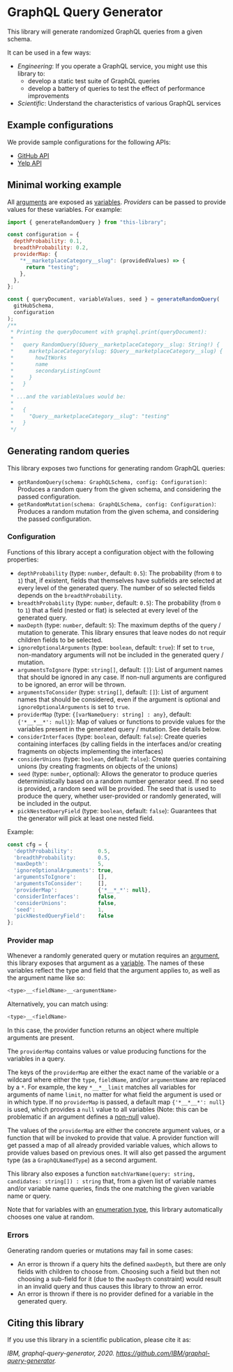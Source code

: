 # GraphQL Query Generator

This library will generate randomized GraphQL queries from a given schema.

It can be used in a few ways:

- _Engineering_: If you operate a GraphQL service, you might use this library to:
  - develop a static test suite of GraphQL queries
  - develop a battery of queries to test the effect of performance improvements
- _Scientific_: Understand the characteristics of various GraphQL services

## Example configurations

We provide sample configurations for the following APIs:

- [GitHub API](https://github.com/IBM/graphql-query-generator/tree/master/examples/github-query-generator)
- [Yelp API](https://github.com/IBM/graphql-query-generator/tree/master/examples/yelp-query-generator)

## Minimal working example

All [arguments](https://facebook.github.io/graphql/draft/#sec-Language.Arguments) are exposed as [variables](https://facebook.github.io/graphql/draft/#sec-Language.Variables). _Providers_ can be passed to provide values for these variables. For example:

```javascript
import { generateRandomQuery } from "this-library";

const configuration = {
  depthProbability: 0.1,
  breadthProbability: 0.2,
  providerMap: {
    "*__marketplaceCategory__slug": (providedValues) => {
      return "testing";
    },
  },
};

const { queryDocument, variableValues, seed } = generateRandomQuery(
  gitHubSchema,
  configuration
);
/**
 * Printing the queryDocument with graphql.print(queryDocument):
 *
 *   query RandomQuery($Query__marketplaceCategory__slug: String!) {
 *     marketplaceCategory(slug: $Query__marketplaceCategory__slug) {
 *       howItWorks
 *       name
 *       secondaryListingCount
 *     }
 *   }
 *
 * ...and the variableValues would be:
 *
 *   {
 *     "Query__marketplaceCategory__slug": "testing"
 *   }
 */
```

## Generating random queries

This library exposes two functions for generating random GraphQL queries:

- `getRandomQuery(schema: GraphQLSchema, config: Configuration)`: Produces a random query from the given schema, and considering the passed configuration.
- `getRandomMutation(schema: GraphQLSchema, config: Configuration)`: Produces a random mutation from the given schema, and considering the passed configuration.

### Configuration

Functions of this library accept a configuration object with the following properties:

- `depthProbability` (type: `number`, default: `0.5`): The probability (from `0` to `1`) that, if existent, fields that themselves have subfields are selected at every level of the generated query. The number of so selected fields depends on the `breadthProbability`.
- `breadthProbability` (type: `number`, default: `0.5`): The probability (from `0` to `1`) that a field (nested or flat) is selected at every level of the generated query.
- `maxDepth` (type: `number`, default: `5`): The maximum depths of the query / mutation to generate. This library ensures that leave nodes do not requir children fields to be selected.
- `ignoreOptionalArguments` (type: `boolean`, default: `true`): If set to `true`, non-mandatory arguments will not be included in the generated query / mutation.
- `argumentsToIgnore` (type: `string[]`, default: `[]`): List of argument names that should be ignored in any case. If non-null arguments are configured to be ignored, an error will be thrown.
- `argumentsToConsider` (type: `string[]`, default: `[]`): List of argument names that should be considered, even if the argument is optional and `ignoreOptionalArguments` is set to `true`.
- `providerMap` (type: `{[varNameQuery: string] : any}`, default: `{'*__*__*': null}`): Map of values or functions to provide values for the variables present in the generated query / mutation. See details below.
- `considerInterfaces` (type: `boolean`, default: `false`): Create queries containing interfaces (by calling fields in the interfaces and/or creating fragments on objects implementing the interfaces)
- `considerUnions` (type: `boolean`, default: `false`): Create queries containing unions (by creating fragments on objects of the unions)
- `seed` (type: `number`, optional): Allows the generator to produce queries deterministically based on a random number generator seed. If no seed is provided, a random seed will be provided. The seed that is used to produce the query, whether user-provided or randomly generated, will be included in the output.
- `pickNestedQueryField` (type: `boolean`, default: `false`): Guarantees that the generator will pick at least one nested field.

Example:

```javascript
const cfg = {
  'depthProbability':        0.5,
  'breadthProbability:       0.5,
  'maxDepth':                5,
  'ignoreOptionalArguments': true,
  'argumentsToIgnore':       [],
  'argumentsToConsider':     [],
  'providerMap':             {'*__*_*': null},
  'considerInterfaces':      false,
  'considerUnions':          false,
  'seed':                    1,
  'pickNestedQueryField':    false
};
```

### Provider map

Whenever a randomly generated query or mutation requires an [argument](https://facebook.github.io/graphql/draft/#sec-Language.Arguments), this library exposes that argument as a [variable](https://facebook.github.io/graphql/draft/#sec-Language.Variables). The names of these variables reflect the type and field that the argument applies to, as well as the argument name like so:

```javascript
<type>__<fieldName>__<argumentName>
```

Alternatively, you can match using:

```javascript
<type>__<fieldName>
```

In this case, the provider function returns an object where multiple arguments are present.

The `providerMap` contains values or value producing functions for the variables in a query.

The keys of the `providerMap` are either the exact name of the variable or a wildcard where either the `type`, `fieldName`, and/or `argumentName` are replaced by a `*`. For example, the key `*__*__limit` matches all variables for arguments of name `limit`, no matter for what field the argument is used or in which type. If no `providerMap` is passed, a default map `{'*__*__*': null}` is used, which provides a `null` value to all variables (Note: this can be problematic if an argument defines a [non-null](https://facebook.github.io/graphql/draft/#sec-Type-System.Non-Null) value).

The values of the `providerMap` are either the concrete argument values, or a function that will be invoked to provide that value. A provider function will get passed a map of all already provided variable values, which allows to provide values based on previous ones. It will also get passed the argument type (as a `GraphQLNamedType`) as a second argument.

This library also exposes a function `matchVarName(query: string, candidates: string[]) : string` that, from a given list of variable names and/or variable name queries, finds the one matching the given variable name or query.

Note that for variables with an [enumeration type](https://graphql.org/learn/schema/#enumeration-types), this lirbrary automatically chooses one value at random.

### Errors

Generating random queries or mutations may fail in some cases:

- An error is thrown if a query hits the defined `maxDepth`, but there are only fields with children to choose from. Choosing such a field but then not choosing a sub-field for it (due to the `maxDepth` constraint) would result in an invalid query and thus causes this library to throw an error.
- An error is thrown if there is no provider defined for a variable in the generated query.

## Citing this library

If you use this library in a scientific publication, please cite it as:

_IBM, graphql-query-generator, 2020. https://github.com/IBM/graphql-query-generator._
